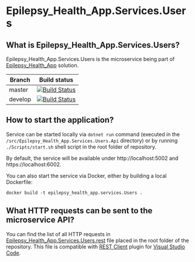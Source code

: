 # Epilepsy_Health_App.Services.Users

## What is Epilepsy_Health_App.Services.Users?

Epilepsy_Health_App.Services.Users is the microservice being part of [Epilepsy_Health_App](https://github.com/flapek/Epilepsy_Health_App) solution.

Branch             |Build status                                                  
|-------------------|-----------------------------------------------------
|master             |[![Build Status](https://travis-ci.org/flapek/Epilepsy_Health_App.Services.Users.svg?branch=master)](https://travis-ci.org/flapek/Epilepsy_Health_App.Services.Users)
|develop            |[![Build Status](https://travis-ci.org/flapek/Epilepsy_Health_App.Services.Users.svg?branch=develop)](https://travis-ci.org/flapek/Epilepsy_Health_App.Services.Users)

## How to start the application?

Service can be started locally via `dotnet run` command (executed in the `/src/Epilepsy_Health_App.Services.Users.Api` directory) or by running `./Scripts/start.sh` shell script in the root folder of repository.

By default, the service will be available under http://localhost:5002 and https://localhost:6002.

You can also start the service via Docker, either by building a local Dockerfile: 

`docker build -t epilepsy_health_app.services.Users .` 

## What HTTP requests can be sent to the microservice API?

You can find the list of all HTTP requests in [Epilepsy_Health_App.Services.Users.rest](https://github.com/flapek/Epilepsy_Health_App.Services.Users/blob/master/Epilepsy_Health_App.Services.Users.rest) file placed in the root folder of the repository.
This file is compatible with [REST Client](https://marketplace.visualstudio.com/items?itemName=humao.rest-client) plugin for [Visual Studio Code](https://code.visualstudio.com). 